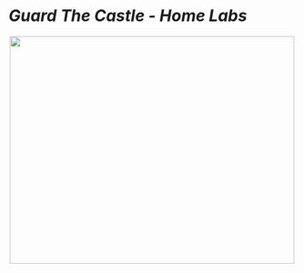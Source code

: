 # *_Guard The Castle - Home Labs_*

<p align="center">
  <img width="500" height="400" src="https://pixeljoint.com/files/icons/full/addeddragonreflection.gif">
</p>

